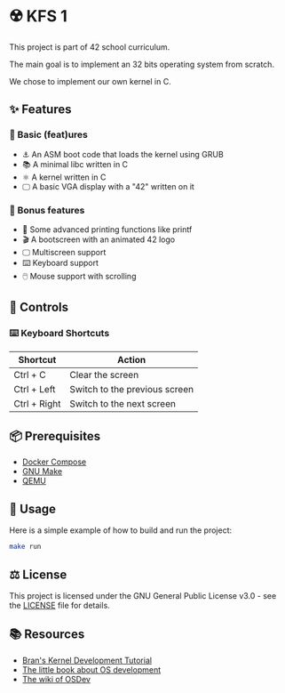 # ☢️ KFS 1

This project is part of 42 school curriculum.

The main goal is to implement an 32 bits operating system from scratch.

We chose to implement our own kernel in C.

## ✨ Features
### 💪 Basic (feat)ures

- ⚓ An ASM boot code that loads the kernel using GRUB
- 📚 A minimal libc written in C
- ⚛️ A kernel written in C
- 🖵 A basic VGA display with a "42" written on it

### 🎁 Bonus features

- 🔖 Some advanced printing functions like printf
- 🎬 A bootscreen with an animated 42 logo
- 🖵 Multiscreen support
- ⌨️ Keyboard support
- 🖱️ Mouse support with scrolling

## 🔑 Controls
### ⌨️ Keyboard Shortcuts

| Shortcut | Action |
| --- | --- |
| Ctrl + C | Clear the screen |
| Ctrl + Left | Switch to the previous screen |
| Ctrl + Right | Switch to the next screen |

## 📦 Prerequisites

- [Docker Compose](https://docs.docker.com/compose)
- [GNU Make](https://www.gnu.org/software/make)
- [QEMU](https://www.qemu.org)

## 🚀 Usage

Here is a simple example of how to build and run the project:
```sh
make run
```

## ⚖️ License

This project is licensed under the GNU General Public License v3.0 - see the [LICENSE](LICENSE) file for details.

## 📚 Resources

- [Bran's Kernel Development Tutorial](http://www.osdever.net/bkerndev/Docs/title.htm)
- [The little book about OS development](https://littleosbook.github.io)
- [The wiki of OSDev](https://wiki.osdev.org/Expanded_Main_Page)
